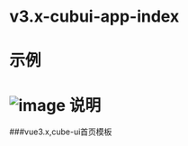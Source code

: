 # v3.x-cubui-app-index
示例
===
![image](https://github.com/SeriouslyI/v3.x-cubui-app-index/blob/master/src/assets/index.png)
说明
===
###vue3.x,cube-ui首页模板

